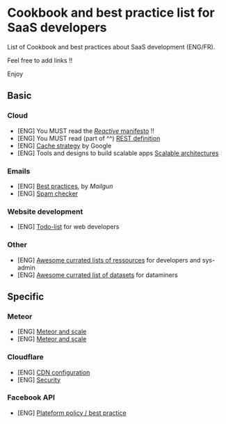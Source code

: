 Cookbook and best practice list for SaaS developers
===================================================

List of Cookbook and best practices about SaaS development (ENG/FR).

Feel free to add links !!

Enjoy


## Basic

### Cloud
- [ENG] You MUST read the [*Reactive* manifesto](http://www.reactivemanifesto.org) !!
- [ENG] You MUST read (part of ^^) [REST definition](http://www.ics.uci.edu/~fielding/pubs/dissertation/rest_arch_style.htm)
- [ENG] [Cache strategy](https://developers.google.com/web/fundamentals/performance/optimizing-content-efficiency/http-caching) by Google
- [ENG] Tools and designs to build scalable apps [Scalable architectures](http://aosabook.org/en/distsys.html)

### Emails
- [ENG] [Best practices](http://documentation.mailgun.com/best_practices.html), by *Mailgun*
- [ENG] [Spam checker](http://www.mail-tester.com)

### Website development
- [ENG] [Todo-list](http://webdevchecklist.com) for web developers

### Other
- [ENG] [Awesome currated lists of ressources](https://github.com/sindresorhus/awesome) for developers and sys-admin
- [ENG] [Awesome currated list of datasets](https://github.com/caesar0301/awesome-public-datasets) for dataminers

## Specific

### Meteor
- [ENG] [Meteor and scale](https://meteorhacks.com/does-meteor-scale.html)
- [ENG] [Meteor and scale](https://meteorhacks.com/how-to-scale-meteor.html)

### Cloudflare
- [ENG] [CDN configuration](http://blog.cloudflare.com/cloudflare-tips-recommended-steps-for-new-use)
- [ENG] [Security](https://support.cloudflare.com/hc/en-us/articles/200170166)

### Facebook API
- [ENG] [Plateform policy / best practice](https://developers.facebook.com/policy)
